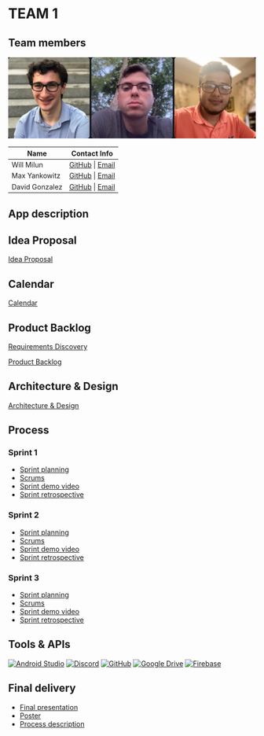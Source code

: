 # TEAM 1

[# App name]: #

## Team members

![Team photo](./Photos/Team_Photo.png)

| Name | Contact Info |
| ----------- | ----------- |
| Will Milun | [GitHub](https://github.com/wmilun) \| [Email](mailto:wm81430n@pace.edu) |
| Max Yankowitz | [GitHub](https://github.com/my76402p) \| [Email](mailto:my76402p@pace.edu) |
| David Gonzalez | [GitHub](https://github.com/dg52718n) \| [Email](mailto:dg52718n@pace.edu) |

## App description


## Idea Proposal
[Idea Proposal](https://docs.google.com/document/d/162kcxaSTWXm7B_YTzX195Zy1zFi4aY-7/edit?usp=sharing&ouid=105590931687126019573&rtpof=true&sd=true)

## Calendar
[Calendar](https://calendar.google.com/calendar/u/0?cid=aXZoMmU3NjhzMjRkdGlxZWYwcXZvbzhxcjBAZ3JvdXAuY2FsZW5kYXIuZ29vZ2xlLmNvbQ)

## Product Backlog
[Requirements Discovery](https://docs.google.com/document/d/18cx8Tyzh9Bd6RD7DXkt4CAfy_qPkuER9WXp3ATtCHNY/edit?usp=sharing)

[Product Backlog](https://docs.google.com/spreadsheets/d/1C_ajDEnNuAYeAXsaiWrSzfB5pRdDtMqvcJMX2THltSI/edit?usp=sharing)

## Architecture & Design
[Architecture & Design]()

## Process

### Sprint 1

* [Sprint planning](https://docs.google.com/spreadsheets/d/1C_ajDEnNuAYeAXsaiWrSzfB5pRdDtMqvcJMX2THltSI/edit#gid=1056044682)
* [Scrums]()
* [Sprint demo video]()
* [Sprint retrospective]()

### Sprint 2

* [Sprint planning]()
* [Scrums]()
* [Sprint demo video]()
* [Sprint retrospective]()

### Sprint 3

* [Sprint planning]()
* [Scrums]()
* [Sprint demo video]()
* [Sprint retrospective]()

## Tools & APIs

 <a href="https://developer.android.com/studio"><img src="https://miro.medium.com/max/256/1*Qto7UMJ5fRaXPU1Pb7tN6g.png" alt="Android Studio" width="50"></a>
 <a href="https://www.discord.com"><img src="https://theme.zdassets.com/theme_assets/678183/84b82d07b293907113d9d4dafd29bfa170bbf9b6.ico" alt="Discord" width="50"></a>
 <a href="https://github.com"><img src="https://25y35xxcueanov2s108puszp-wpengine.netdna-ssl.com/wp-content/uploads/2022/03/ext-495.png" alt="GitHub" width="50"></a>
 <a href="https://www.google.com/drive"><img src="https://cdn-1.webcatalog.io/catalog/google-drive/google-drive-icon-filled.png" alt="Google Drive" width="50"></a>
 <a href="https://firebase.google.com"><img src="https://firebaseopensource.com/logo-small.png" alt="Firebase" width="50"></a>

## Final delivery

* [Final presentation]()
* [Poster]()
* [Process description]()


